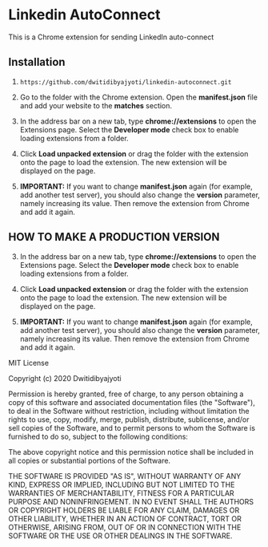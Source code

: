 # Linkedin AutoConnect

This is a Chrome extension for sending LinkedIn auto-connect  


## Installation

1. `https://github.com/dwitidibyajyoti/linkedin-autoconnect.git`
2. Go to the folder with the Chrome extension. Open the **manifest.json** file and add your website to the **matches** section.

3. In the address bar on a new tab, type **chrome://extensions** to open the Extensions page. Select the **Developer mode** check box to enable loading extensions from a folder.

4. Click **Load unpacked extension** or drag the folder with the extension onto the page to load the extension. The new extension will be displayed on the page.

5. **IMPORTANT:** If you want to change **manifest.json** again (for example, add another test server), you should also change the **version** parameter, namely increasing its value. Then remove the extension from Chrome and add it again.


## HOW TO MAKE A PRODUCTION VERSION

3. In the address bar on a new tab, type **chrome://extensions** to open the Extensions page. Select the **Developer mode** check box to enable loading extensions from a folder.

4. Click **Load unpacked extension** or drag the folder with the extension onto the page to load the extension. The new extension will be displayed on the page.

5. **IMPORTANT:** If you want to change **manifest.json** again (for example, add another test server), you should also change the **version** parameter, namely increasing its value. Then remove the extension from Chrome and add it again.



MIT License

Copyright (c) 2020 Dwitidibyajyoti

Permission is hereby granted, free of charge, to any person obtaining a copy
of this software and associated documentation files (the "Software"), to deal
in the Software without restriction, including without limitation the rights
to use, copy, modify, merge, publish, distribute, sublicense, and/or sell
copies of the Software, and to permit persons to whom the Software is
furnished to do so, subject to the following conditions:

The above copyright notice and this permission notice shall be included in all
copies or substantial portions of the Software.

THE SOFTWARE IS PROVIDED "AS IS", WITHOUT WARRANTY OF ANY KIND, EXPRESS OR
IMPLIED, INCLUDING BUT NOT LIMITED TO THE WARRANTIES OF MERCHANTABILITY,
FITNESS FOR A PARTICULAR PURPOSE AND NONINFRINGEMENT. IN NO EVENT SHALL THE
AUTHORS OR COPYRIGHT HOLDERS BE LIABLE FOR ANY CLAIM, DAMAGES OR OTHER
LIABILITY, WHETHER IN AN ACTION OF CONTRACT, TORT OR OTHERWISE, ARISING FROM,
OUT OF OR IN CONNECTION WITH THE SOFTWARE OR THE USE OR OTHER DEALINGS IN THE
SOFTWARE.
